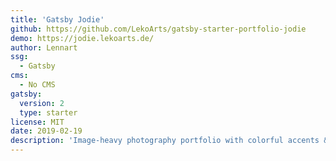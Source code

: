```yaml
---
title: 'Gatsby Jodie'
github: https://github.com/LekoArts/gatsby-starter-portfolio-jodie
demo: https://jodie.lekoarts.de/
author: Lennart
ssg:
  - Gatsby
cms:
  - No CMS
gatsby:
  version: 2
  type: starter
license: MIT
date: 2019-02-19
description: 'Image-heavy photography portfolio with colorful accents & great typography'
---
```

